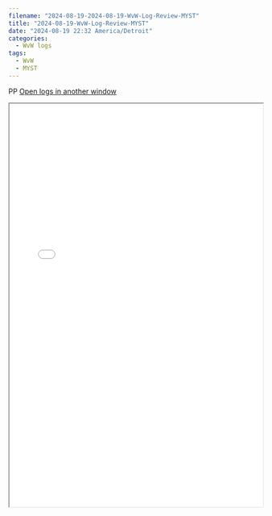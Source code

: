 ```yaml
---
filename: "2024-08-19-2024-08-19-WvW-Log-Review-MYST"
title: "2024-08-19-WvW-Log-Review-MYST"
date: "2024-08-19 22:32 America/Detroit"
categories:
  - WvW logs
tags:
  - WvW
  - MYST
---
```

PP <a href="/assets/wvwlogs/reports20240819_MYST.html#20240819-WvW-Log-Review" target="_blank">Open logs in another window</a>

<iframe src="/assets/wvwlogs/reports20240819_MYST.html#20240819-WvW-Log-Review" width="100%" height="800" style="display:block; margin: 0 auto;"> </iframe>